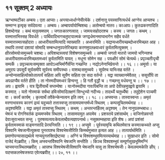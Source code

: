 ## ११ सूक्तम् 2 अध्यायः
ऋग्भाष्यटीका
अम्बयः। एता आप्याः। अन्त्याध्यर्धाग्नेयीत्येके । दर्शनात्तु पयस्वानित्यर्धर्च आग्नेय आप्यश्च । सम्माग्न इत्यृक् सर्वदेवत्या । अम्बयः। अम्बापर्यायोम्बिशब्दः। अतोम्बयो मातरः। काःआपः। कुतःप्रकरणादिति हिशब्देनाह । कथं मातृत्वमपाम् । जगतःकारणत्वात् । जामयःसहोदराश्च । कस्य । जगतः। कथम् । यस्मात्ताभिस्सह विवर्धते । पार्थिवादिभागचतुष्टयात्मकं जगद्वर्धमानमाप्यभागेन सहैव वर्धते यस्मात्तस्मात्सहोदराः। आध्वरीयतामित्यादि व्याख्याति । अध्वरमिति । यद्यप्यध्वरीयच्छब्दोध्वरमिच्छत आह । तथापि तस्यां दशायां सोमादि सम्बन्धानुपपत्तेरिच्छया करणमुपलक्ष्याध्वरं कुर्वतामित्युक्तम् । क्षीरसोमयोःसमुच्चये चशब्दः। अपिशब्दस्त्वपां विशेषणसमुच्चये । अम्बयो जगतो मातरो जामयो भगिन्यश्च अध्वरीयतामध्वरमिच्छतामध्वरं कुर्वतामिति यावत् । मधुना सोमेन सह । पयःक्षीरं सोमं चेत्यर्थः। प्रपृञ्चतीःपृची सम्पर्के । प्रपृञ्चत्यःसम्पृक्ता आपोऽध्वभिर्मार्गैर्यन्ति गच्छन्ति । नद्योऽनेनाभिप्रेयन्ते ।। १६ ।।
अमूर्याः। या अमूराप उपसूर्ये सूर्यसमीपे सूर्यस्य समीपस्थाः। वाशब्दःसमुच्चये । सूर्यश्च याभिःसह वर्तते । अन्योन्यसाहित्योक्तेःतात्पर्यं सहिता अपि सूर्येण सहिता एव सदा वर्तन्ते । यद्वा व्याख्यानमेवैतत् । ससूर्योपि ता अपःप्राप्यैव वर्तते हीति । ता नोस्मदीयमध्वरं हिन्वन्तु । हि गतौ वृद्धौ च । गच्छन्तु वर्धयन्तु च ।। १७ ।।
अपः। ह्वयामि । यत्र द्वितीयार्थे सप्तम्येषा । याःनोस्मदीया गावःपिबन्ति ता अपो देवीरहमुपह्वये ह्वयामि । कस्मात् । यतो नोस्माकं सर्वथा हविःसोमादिलक्षणं सिन्धुभ्यो नदीभ्यः। तादर्थ्ये चतुर्थ्येषा । तदुद्देशेन पञ्चमी वा । कर्त्वं कार्यम् । कृत्यार्थे तवैकेन्केन्यत्वन इति त्वन् ।। १८ ।।
अप्स्वन्तः। तास्वास्वन्तः। अमृतं मरणाभावस्य कारणं द्रव्यं यदुच्यते तत्तास्वप्सु तासामपामन्तर्मध्ये स्थितम् । कम्पसूचितमर्थमाह ।। अदृश्यमिति । यद्वा अमृतं तास्वप्सु स्थितम् । कथम् । अन्तरन्तर्हितम् अदृश्यम् । तेन नानुपलम्भबाधः। भेषजं च रोगनिवर्तकं द्रव्यमप्स्वेव स्थितम् । तासामपामुत अपामेव । प्रशस्तये प्रशंसार्थम् । वाजिनोन्नवन्तो देवाःसुराःभवत सन्तु । पुरुषव्यत्ययःकेवलाब्दैवत्यज्ञापनार्थः। नसूक्तम्सहाया इति शेषः। अपां प्रशंसां कुर्वतामस्माकं वाङ्मनसादि प्रेरयन्त्विति ।। १९ ।।
अप्सुमे । पूर्वस्यामृचि कथितमेवात्र कस्मात्कथ्यते अप्सु विश्वानि भेषजानीत्युक्त्वा पुनरापश्च विश्वभेषजीरिति किमर्थमुच्यत इत्यत आह ।। तात्पर्यार्थमिति । प्रमाणोपन्यासाद्यर्थत्वे नाप्यपुनरुक्तिर्द्रष्टव्या । अग्निं च विश्वशम्भुवमित्यस्यार्थमाह ।। सुखाधार इति । सोमो राजेदं मेऽब्रवीत् । किम् अप्स्वन्तर्विश्वानि भेषजानि सन्तीति । किञ्च विश्वशम्भुवं सम्पूर्णसुखभूमिमग्निं चाप्स्वन्तःस्थितमब्रवीत् । आपश्च विश्वभेषजीःविश्वानि भेषजानि यासु ता विश्वभेषजीः। केवलमामकेति ङीप् । यदप्सकलभेषजरूपा एवेत्यब्रवीत् ।। २०, ११ ।। 
